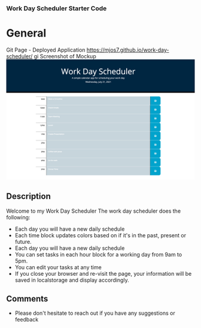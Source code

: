 ### Work Day Scheduler Starter Code

# General

Git Page - Deployed Application
https://mjos7.github.io/work-day-scheduler/
gi
Screenshot of Mockup
![Screenshot of Mockup](./assets/img/work-day-scheduler-mockup.png)

## Description

Welcome to my Work Day Scheduler
The work day scheduler does the following:

- Each day you will have a new daily schedule
- Each time block updates colors based on if it's in the past, present or future.
- Each day you will have a new daily schedule
- You can set tasks in each hour block for a working day from 9am to 5pm.
- You can edit your tasks at any time
- If you close your browser and re-visit the page, your information will be saved in localstorage and display accordingly.

## Comments

- Please don't hesitate to reach out if you have any suggestions or feedback
